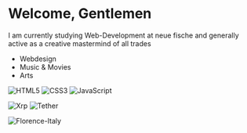 # Welcome, Gentlemen 

I am currently studying Web-Development at neue fische
and generally active as a creative mastermind of all trades

- Webdesign
- Music & Movies
- Arts

![HTML5](https://img.shields.io/badge/html5-%23E34F26.svg?style=for-the-badge&logo=html5&logoColor=white) ![CSS3](https://img.shields.io/badge/css3-%231572B6.svg?style=for-the-badge&logo=css3&logoColor=white) ![JavaScript](https://img.shields.io/badge/javascript-%23323330.svg?style=for-the-badge&logo=javascript&logoColor=%23F7DF1E)

![Xrp](https://img.shields.io/badge/Xrp-black?style=for-the-badge&logo=xrp&logoColor=white) ![Tether](https://img.shields.io/badge/tether-168363?style=for-the-badge&logo=tether&logoColor=white)

![Florence-Italy](https://th.bing.com/th/id/OIP.XtejoTg9lans_DWWrrBaAgHaE8?pid=ImgDet&rs=1)
